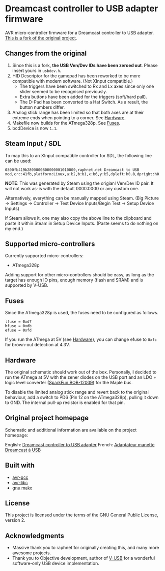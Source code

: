 # Dreamcast controller to USB adapter firmware

AVR micro-controller firmware for a Dreamcast controller to USB adapter. [This is a fork of the original project](https://github.com/raphnet/dreamcast_usb).

## Changes from the original

1. Since this is a fork, **the USB Ven/Dev IDs have been zeroed out**. Please insert yours in `usbdev.h`.
2. HID Descriptor for the gamepad has been reworked to be more compatible with modern software. (Not XInput compatible.)
    * The triggers have been switched to Rx and Lx axes since only one slider seemed to be recognised previously.
    * Extra buttons have been added for the triggers (soft/hard pull).
    * The D-Pad has been converted to a Hat Switch. As a result, the button numbers differ.
3. Analog stick range has been limited so that both axes are at their extreme ends when pointing to a corner. See [Hardware](#hardware).
4. Makefile now builds for the ATmega328p. See [Fuses](#fuses).
5. bcdDevice is now `1.1`.

## Steam Input / SDL

To map this to an XInput compatible controller for SDL, the following line can be used:

```
0300fb419b2800000800000001010000,raphnet.net Dreamcast to USB mod,crc:41fb,platform:Linux,a:b2,b:b1,x:b6,y:b5,dpleft:h0.8,dpright:h0.2,dpup:h0.1,dpdown:h0.4,leftx:a0,lefty:a1,lefttrigger:a3,righttrigger:a2,start:b3,steam:2,
```

**NOTE**: This was generated by Steam using the origianl Ven/Dev ID pair. It will not work as-is with the default 0000:0000 or any custom one.

Alternatively, everything can be manually mapped using Steam. (Big Picture -> Settings -> Controller -> Test Device Inputs/Begin Test -> Setup Device Inputs)

If Steam allows it, one may also copy the above line to the clipboard and paste it within Steam in Setup Device Inputs. (Paste seems to do nothing on my end.)

## Supported micro-controllers

Currently supported micro-controllers:

* ATmega328p

Adding support for other micro-controllers should be easy, as long as the target has enough
IO pins, enough memory (flash and SRAM) and is supported by V-USB.

## Fuses

Since the ATmega328p is used, the fuses need to be configured as follows.
```
lfuse = 0xd7
hfuse = 0xdb
efuse = 0xfd
```

If you run the ATmega at 5V (see [Hardware](#hardware)), you can change efuse to `0xfc` for brown-out detection at 4.3V.

## Hardware

The original schematic should work out of the box. Personally, I decided to run the ATmega at 5V with the zener diodes on the USB port and an LDO + logic level converter ([SparkFun BOB-12009](https://www.sparkfun.com/sparkfun-logic-level-converter-bi-directional.html)) for the Maple bus.

To disable the limited analog stick range and revert back to the original behaviour, add a switch to PD6 (Pin 12 on the ATmega328p), pulling it down to GND. The internal pull-up resistor is enabled for that pin.

## Original project homepage

Schematic and additional information are available on the project homepage:

English: [Dreamcast controller to USB adapter](http://www.raphnet.net/electronique/dreamcast_usb/index_en.php)
French: [Adaptateur manette Dreamcast à USB](http://www.raphnet.net/electronique/dreamcast_usb/index.php)

## Built with

* [avr-gcc](https://gcc.gnu.org/wiki/avr-gcc)
* [avr-libc](http://www.nongnu.org/avr-libc/)
* [gnu make](https://www.gnu.org/software/make/manual/make.html)

## License

This project is licensed under the terms of the GNU General Public License, version 2.

## Acknowledgments

* Massive thank you to raphnet for originally creating this, and many more awesome projects.
* Thank you to Objective development, author of [V-USB](https://www.obdev.at/products/vusb/index.html) for a wonderful software-only USB device implementation.

